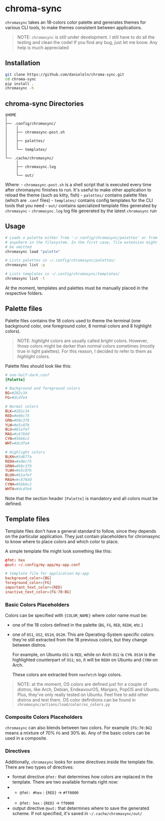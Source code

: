 # chroma-sync
`chromasync` takes an 18-colors color palette and generates themes for
various CLI tools, to make themes consistent between applications.

> NOTE: `chromasync` is still under development. I still have to do
> all the testing and clean the code!
> If you find any bug, just let me know. Any help is much appreciated



## Installation
```bash
git clone https://github.com/danieleln/chroma-sync.git
cd chroma-sync
pip install .
chromasync -h
```



## chroma-sync Directories
```
$HOME
│
├── .config/chromasync/
│    │
│    ├── chromasync-post.sh
│    │
│    ├── palettes/ 
│    │
│    └── templates/
│
└── .cache/chromasync/
     │
     ├── chromasync.log
     │
     └── out/ 
```

Where:
    - `chromasync-post.sh` is a shell script that is executed every
      time after chromasync finishes to run. It's useful to make other
      application to reload the theme (such as kitty, fish)
    - `palettes/` contains palette files (which are `.conf` files)
    - `templates/` contains config templates for the CLI tools that
      you need
    - `out/` contains specialized template files generated by `chromasync`
    - `chromasync.log` log file generated by the latest `chromasync` run



## Usage
```bash
# Loads a palette either from '~/.config/chromasync/palettes' or from
# anywhere in the filesystem. In the first case, file extension might
# be omitted
chromasync load "palette"

# Lists palettes in ~/.config/chromasync/palettes/
chromasync list -p

# Lists templates in ~/.config/chromasync/templates/
chromasync list -t
```

At the moment, templates and palettes must be manually placed in the 
respective folders.




## Palette files
Palette files contains the 18 colors used to theme the terminal (one
background color, one foreground color, 8 normal colors and 8 highlight
colors).

> NOTE: *highlight* colors are usually called *bright* colors. However,
> those colors might be darker than normal colors sometimes (mostly
> true in light palettes). For this reason, I decided to refer to them
> as *highlight* colors.

Palette files should look like this:
```conf
# one-half-dark.conf
[Palette]

# Background and foreground colors
BG=#282c34
FG=#dcdfe4

# Normal colors
BLK=#282c34
RED=#e06c75
GRN=#98c379
YLW=#e5c07b
BLU=#61afef
MAG=#c678dd
CYN=#56b6c2
WHT=#dcdfe4

# Highlight colors
BLKH=#5d677a
REDH=#e06c75
GRNH=#98c379
YLWH=#e5c07b
BLUH=#61afef
MAGH=#c678dd
CYNH=#56b6c2
WHTH=#dcdfe4
```
Note that the section header `[Palette]` is mandatory and all colors
must be defined.



## Template files
Template files don't have a general standard to follow, since they
depends on the particular application.
They just contain placeholders for chromasync to know where to place
colors and which color to place.

A simple template file might look something like this:
```conf
@fmt: hex
@out: ~/.config/my-app/my-app.conf

# template file for application my-app
background_color={BG}
foreground_color={FG}
important_text_color={RED}
inactive_text_color={FG:70:BG}
```

### Basic Colors Placeholders
Colors can be specified with `{COLOR_NAME}` where color name must be:

- one of the 18 colors defined in the palette (`BG`, `FG`, `RED`, `REDH`, etc.)
- one of `OS1`, `OS2`, `OS1H`, `OS2H`. This are Operating-System specific
  colors: they're still extracted from the 18 previous colors, but they
  change between distros.

  For example, on Ubuntu `OS1` is `RED`, while on Arch `OS1` is `CYN`.
  `OS1H` is the highlighted counterpart of `OS1`; so, it will be `REDH`
  on Ubuntu and `CYNH` on Arch.

  These colors are extracted from `neofetch` logo colors.


> NOTE: at the moment, OS colors are defined just for a couple of distros,
> like Arch, Debian, EndeavourOS, Manjaro, PopOS and Ubuntu. Plus, they've
> only really tested on Ubuntu.
> Feel free to add other distros and test them. OS color definitions 
> can be found in `chromasync/actions/load/color/os_colors.py`


### Composite Colors Placeholders
`chromasync` can also blends between two colors. For example `{FG:70:BG}`
means a mixture of 70% `FG` and 30% `BG`. Any of the basic colors can
be used in a composite.


### Directives
Additionally, `chromasync` looks for some directives inside the template
file. There are two types of directives:

- format directive `@fmt:` that determines how colors are replaced in
  the template. There are two available formats right now:
- - `@fmt: #hex` : `{RED}` -> `#ff0000`
- - `@fmt: hex`  : `{RED}` -> `ff0000`
- output directive `@out:` that determines where to save the generated
  scheme. If not specified, it's saved in `~/.cache/chromasync/out/`
